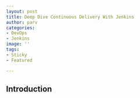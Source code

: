 ```yaml
---
layout: post
title: Deep Dive Continuous Delivery With Jenkins
author: parv
categories:
- DevOps
- Jenkins
image: ''
tags:
- Sticky
- Featured

---
```

## Introduction
